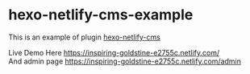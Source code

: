 # hexo-netlify-cms-example

This is an example of plugin [hexo-netlify-cms](https://github.com/JiangTJ/hexo-netlify-cms)

Live Demo Here <https://inspiring-goldstine-e2755c.netlify.com/>   
And admin page <https://inspiring-goldstine-e2755c.netlify.com/admin>   
